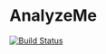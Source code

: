 # AnalyzeMe
[![Build Status](https://travis-ci.org/DrunkyBard/AnalyzeMe.svg)](https://travis-ci.org/DrunkyBard/AnalyzeMe)
